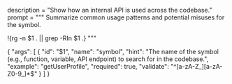 description = "Show how an internal API is used across the codebase."
prompt = """
Summarize common usage patterns and potential misuses for the symbol.


!{rg -n $1 . || grep -RIn $1 .}
"""

{
  "args": [
    {
      "id": "$1",
      "name": "symbol",
      "hint": "The name of the symbol (e.g., function, variable, API endpoint) to search for in the codebase.",
      "example": "getUserProfile",
      "required": true,
      "validate": "^[a-zA-Z_][a-zA-Z0-9_]*$"
    }
  ]
}

